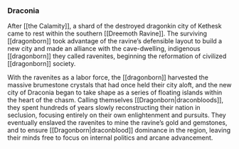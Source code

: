 ### Draconia

After [[the Calamity]], a shard of the destroyed dragonkin city of Kethesk came to rest within the southern [[Dreemoth Ravine]]. The surviving [[dragonborn]] took advantage of the ravine’s defensible layout to build a new city and made an alliance with the cave-dwelling, indigenous [[dragonborn]] they called ravenites, beginning the reformation of civilized [[dragonborn]] society.

With the ravenites as a labor force, the [[dragonborn]] harvested the massive brumestone crystals that had once held their city aloft, and the new city of Draconia began to take shape as a series of floating islands within the heart of the chasm. Calling themselves [[Dragonborn|draconbloods]], they spent hundreds of years slowly reconstructing their nation in seclusion, focusing entirely on their own enlightenment and pursuits. They eventually enslaved the ravenites to mine the ravine’s gold and gemstones, and to ensure [[Dragonborn|draconblood]] dominance in the region, leaving their minds free to focus on internal politics and arcane advancement.